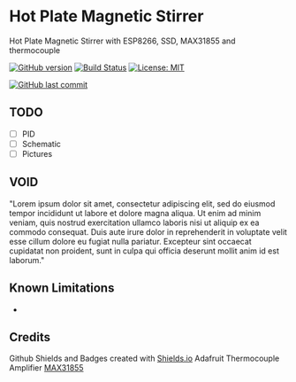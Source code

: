 # Hot Plate Magnetic Stirrer

Hot Plate Magnetic Stirrer with ESP8266, SSD, MAX31855 and thermocouple

[![GitHub version](https://img.shields.io/github/release/ldab/hot-plate-magnetic-stirrer.svg)](https://github.com/ldab/hot-plate-magnetic-stirrer/releases/latest)
[![Build Status](https://travis-ci.org/ldab/hot-plate-magnetic-stirrer.svg?branch=master)](https://travis-ci.org/ldab/hot-plate-magnetic-stirrer)
[![License: MIT](https://img.shields.io/badge/License-MIT-green.svg)](https://github.com/ldab/hot-plate-magnetic-stirrer/blob/master/LICENSE)

[![GitHub last commit](https://img.shields.io/github/last-commit/ldab/hot-plate-magnetic-stirrer.svg?style=social)](https://github.com/ldab/hot-plate-magnetic-stirrer)

## TODO

- [ ] PID
- [ ] Schematic
- [ ] Pictures

## VOID

"Lorem ipsum dolor sit amet, consectetur adipiscing elit, sed do eiusmod tempor incididunt ut labore et dolore magna aliqua. Ut enim ad minim veniam, quis nostrud exercitation ullamco laboris nisi ut aliquip ex ea commodo consequat. Duis aute irure dolor in reprehenderit in voluptate velit esse cillum dolore eu fugiat nulla pariatur. Excepteur sint occaecat cupidatat non proident, sunt in culpa qui officia deserunt mollit anim id est laborum."

## Known Limitations

* 

## Credits

Github Shields and Badges created with [Shields.io](https://github.com/badges/shields/)
Adafruit Thermocouple Amplifier [MAX31855](https://www.adafruit.com/product/269)